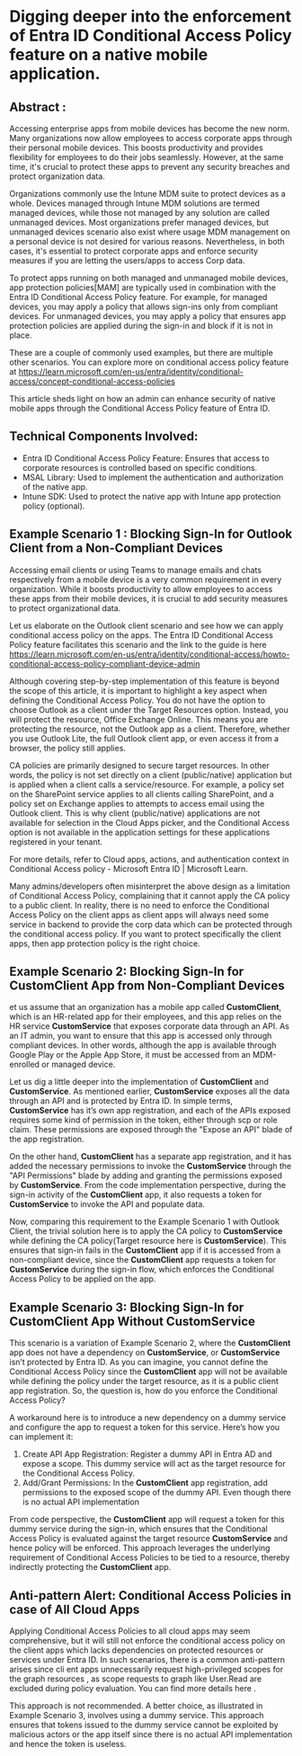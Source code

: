 # Digging deeper into the enforcement of Entra ID Conditional Access Policy feature on a native mobile application.

## Abstract : 

Accessing enterprise apps from mobile devices has become the new norm. Many organizations now allow employees to access corporate apps through their personal mobile devices. This boosts productivity and provides flexibility for employees to do their jobs seamlessly. However, at the same time, it's crucial to protect these apps to prevent any security breaches and protect organization data.

Organizations commonly use the Intune MDM suite to protect devices as a whole. Devices managed through Intune MDM solutions are termed managed devices, while those not managed by any solution are called unmanaged devices. Most organizations prefer managed devices, but unmanaged devices scenario also exist where usage MDM management on a personal device is not desired for various reasons. Nevertheless, in both cases, it's essential to protect corporate apps and enforce security measures if you are letting the users/apps to access Corp data.

To protect apps running on both managed and unmanaged mobile devices, app protection policies[MAM] are typically used in combination with the Entra ID Conditional Access Policy feature. For example, for managed devices, you may apply a policy that allows sign-ins only from compliant devices. For unmanaged devices, you may apply a policy that ensures app protection policies are applied during the sign-in and block if it is not in place. 

These are a couple of commonly used examples, but there are multiple other scenarios. You can explore more on conditional access policy feature at https://learn.microsoft.com/en-us/entra/identity/conditional-access/concept-conditional-access-policies

This article sheds light on how an admin can enhance security of native mobile apps through the Conditional Access Policy feature of Entra ID. 

## Technical Components Involved:

- Entra ID Conditional Access Policy Feature: Ensures that access to corporate resources is controlled based on specific conditions.
- MSAL Library: Used to implement the authentication and authorization of the native app.
- Intune SDK: Used to protect the native app with Intune app protection policy (optional).


## Example Scenario 1 : Blocking Sign-In for Outlook Client from a Non-Compliant Devices

Accessing email clients or using Teams to manage emails and chats respectively from a mobile device is a very common requirement in every organization. While it boosts productivity to allow employees to access these apps from their mobile devices, it is crucial to add security measures to protect organizational data.

Let us elaborate on the Outlook client scenario and see how we can apply conditional access policy on the apps. The Entra ID Conditional Access Policy feature facilitates this scenario and the link to the guide is here https://learn.microsoft.com/en-us/entra/identity/conditional-access/howto-conditional-access-policy-compliant-device-admin	

Although covering step-by-step implementation of this feature is beyond the scope of this article, it is important to highlight a key aspect when defining the Conditional Access Policy. You do not have the option to choose Outlook as a client under the Target Resources option. Instead, you will protect the resource, Office Exchange Online. This means you are protecting the resource, not the Outlook app as a client. Therefore, whether you use Outlook Lite, the full Outlook client app, or even access it from a browser, the policy still applies.

CA policies are primarily designed to secure target resources. In other words, the policy is not set directly on a client (public/native) application but is applied when a client calls a service/resource. For example, a policy set on the SharePoint service applies to all clients calling SharePoint, and a policy set on Exchange applies to attempts to access email using the Outlook client. This is why client (public/native) applications are not available for selection in the Cloud Apps picker, and the Conditional Access option is not available in the application settings for these applications registered in your tenant.

For more details, refer to Cloud apps, actions, and authentication context in Conditional Access policy - Microsoft Entra ID | Microsoft Learn.

Many admins/developers often misinterpret the above design as a limitation of Conditional Access Policy, complaining that it cannot apply the CA policy to a public client. In reality, there is no need to enforce the Conditional Access Policy on the client apps as client apps will always need some service in backend to provide the corp data which can be protected through the conditional access policy. If you want to protect specifically the client apps, then app protection policy is the right choice.

## Example Scenario 2: Blocking Sign-In for **CustomClient** App from Non-Compliant Devices

et us assume that an organization has a mobile app called **CustomClient**, which is an HR-related app for their employees, and this app relies on the HR service **CustomService** that exposes corporate data through an API. As an IT admin, you want to ensure that this app is accessed only through compliant devices. In other words, although the app is available through Google Play or the Apple App Store, it must be accessed from an MDM-enrolled or managed device.

Let us dig a little deeper into the implementation of **CustomClient** and **CustomService**. As mentioned earlier, **CustomService** exposes all the data through an API and is protected by Entra ID. In simple terms, **CustomService** has it’s own app registration, and each of the APIs exposed requires some kind of permission in the token, either through scp or role claim. These permissions are exposed through the "Expose an API" blade of the app registration.

On the other hand, **CustomClient** has a separate app registration, and it has added the necessary permissions to invoke the **CustomService** through the "API Permissions" blade by adding and granting the permissions exposed by **CustomService**. From the code implementation perspective, during the sign-in activity of the **CustomClient** app, it also requests a token for **CustomService** to invoke the API and populate data.

Now, comparing this requirement to the Example Scenario 1 with Outlook Client, the trivial solution here is to apply the CA policy to **CustomService** while defining the CA policy(Target resource here is **CustomService**). This ensures that sign-in fails in the **CustomClient** app if it is accessed from a non-compliant device, since the **CustomClient** app requests a token for **CustomService** during the sign-in flow, which enforces the Conditional Access Policy to be applied on the app.

## Example Scenario 3: Blocking Sign-In for **CustomClient** App Without **CustomService**

This scenario is a variation of Example Scenario 2, where the **CustomClient** app does not have a dependency on **CustomService**, or **CustomService** isn’t protected by Entra ID. As you can imagine, you cannot define the Conditional Access Policy since the **CustomClient** app will not be available while defining the policy under the target resource, as it is a public client app registration. So, the question is, how do you enforce the Conditional Access Policy?

A workaround here is to introduce a new dependency on a dummy service and configure the app to request a token for this service. Here’s how you can implement it:
1.	Create API App Registration: Register a dummy API in Entra AD and expose a scope. This dummy service will act as the target resource for the Conditional Access Policy.
2.	Add/Grant Permissions: In the **CustomClient** app registration, add permissions to the exposed scope of the dummy API. Even though there is no actual API implementation

From code perspective, the **CustomClient** app will request a token for this dummy service during the sign-in, which ensures that the Conditional Access Policy is evaluated against the target resource **CustomService** and hence policy will be enforced. This approach leverages the underlying requirement of Conditional Access Policies to be tied to a resource, thereby indirectly protecting the **CustomClient** app.


## Anti-pattern Alert: Conditional Access Policies in case of All Cloud Apps

Applying Conditional Access Policies to all cloud apps may seem comprehensive, but it will still not enforce the conditional access policy on the client apps which lacks dependencies on protected resources or services under Entra ID. In such scenarios, there is a common anti-pattern arises since cli ent apps unnecessarily request high-privileged scopes for the graph resources , as scope requests to graph like User.Read are excluded during policy evaluation. You can find more details here <LIMK>.

This approach is not recommended. A better choice, as illustrated in Example Scenario 3, involves using a dummy service. This approach ensures that tokens issued to the dummy service cannot be exploited by malicious actors or the app itself since there is no actual API implementation and hence the token is useless.

